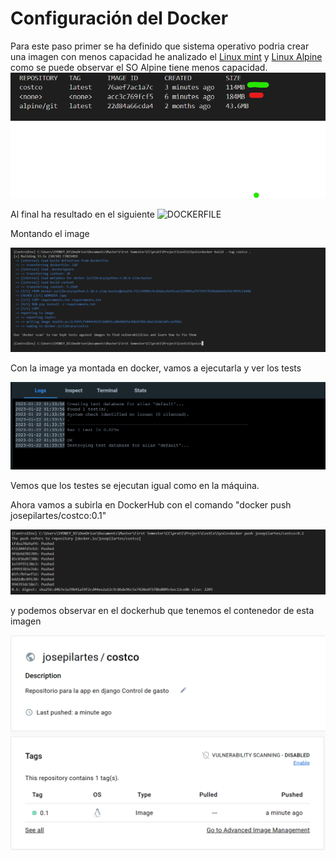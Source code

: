 # Configuración del Docker

Para este paso primer se ha definido que sistema operativo podria crear una imagen con menos capacidad he analizado el [Linux mint](https://linuxmint.com/) y [Linux Alpine](https://hub.docker.com/_/alpine) como se puede observar el SO Alpine tiene menos capacidad.
![](img/image_comparison1.png)

Al final ha resultado en el siguiente ![DOCKERFILE](SysCo/Dockerfile)

Montando el image

![](img/crear_image_docker.png)

Con la image ya montada en docker, vamos a ejecutarla y ver los tests

![](img/Docker_test.png)

Vemos que los testes se ejecutan igual como en la máquina.

Ahora vamos a subirla en DockerHub con el comando "docker push josepilartes/costco:0.1"

![](img/push_dockerhub.png)

y podemos observar en el dockerhub que tenemos el contenedor de esta imagen

![](img/push_result.png)




